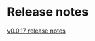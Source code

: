 # Release notes

[v0.0.17 release notes](https://github.com/kform-dev/choreo/blob/main/docs/rn/0.0.17.md)
